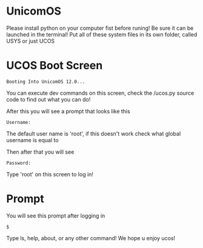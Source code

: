 # UnicomOS
Please install python on your computer fist before runing! Be sure it can be launched in the terminal!
Put all of these system files in its own folder, called USYS or just UCOS

# UCOS Boot Screen
```
Booting Into UnicomOS 12.0...
```
You can execute dev commands on this screen, check the /ucos.py source code to find out what you can do!

After this you will see a prompt that looks like this
```
Username: 
```
The default user name is 'root', if this doesn't work check what global username is equal to

Then after that you will see

```
Password: 
```
Type 'root' on this screen to log in!
# Prompt
You will see this prompt after logging in
```
$ 
```
Type ls, help, about, or any other command! We hope u enjoy ucos!
